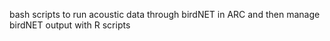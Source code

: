 bash scripts to run acoustic data through birdNET in ARC and then manage birdNET output with R scripts 
